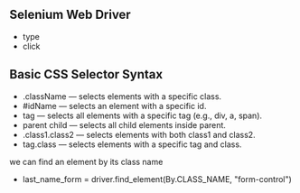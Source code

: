 
## Selenium Web Driver 

- type 
- click 
  


## Basic CSS Selector Syntax
- .className — selects elements with a specific class.
- #idName — selects an element with a specific id.
- tag — selects all elements with a specific tag (e.g., div, a, span).
- parent child — selects all child elements inside parent.
- .class1.class2 — selects elements with both class1 and class2.
- tag.class — selects elements with a specific tag and class.
  

we can find an element by its class name
- last_name_form = driver.find_element(By.CLASS_NAME, "form-control")